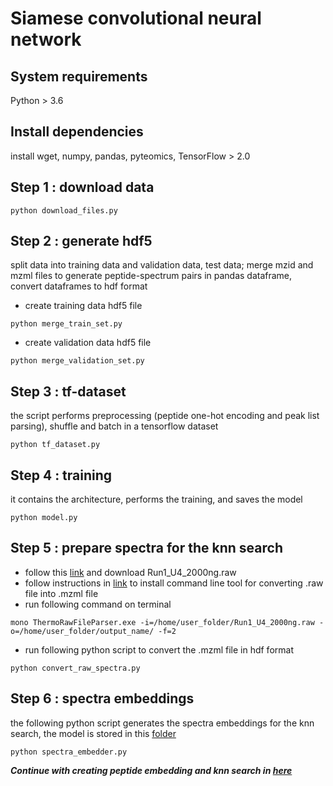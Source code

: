 # Siamese convolutional neural network

## System requirements
Python > 3.6

## Install dependencies
install wget, numpy, pandas, pyteomics, TensorFlow > 2.0

## Step 1 : download data

```
python download_files.py
```

## Step 2 : generate hdf5
split data into training data and validation data, test data; merge mzid and mzml files to generate peptide-spectrum pairs in pandas dataframe, convert dataframes to hdf format

* create training data hdf5 file
```
python merge_train_set.py
```
* create validation data hdf5 file
```
python merge_validation_set.py
```

## Step 3 : tf-dataset
the script performs preprocessing (peptide one-hot encoding and peak list parsing), shuffle and batch in a tensorflow dataset
```
python tf_dataset.py
```

## Step 4 : training 
it contains the architecture, performs the training, and saves the model
```
python model.py
```

## Step 5 : prepare spectra for the knn search
- follow this [link](https://www.ebi.ac.uk/pride/archive/projects/PXD006118) and download Run1_U4_2000ng.raw
- follow instructions in [link](https://github.com/compomics/ThermoRawFileParser) to install command line tool for converting .raw file into .mzml file
- run following command on terminal
```
mono ThermoRawFileParser.exe -i=/home/user_folder/Run1_U4_2000ng.raw -o=/home/user_folder/output_name/ -f=2
```
- run following python script to convert the .mzml file in hdf format
```
python convert_raw_spectra.py
```

## Step 6 : spectra embeddings
the following python script generates the spectra embeddings for the knn search, the model is stored in this [folder](https://github.com/jiahao95/proteomics/tree/master/Deep%20learning/_model_relu_32)
```
python spectra_embedder.py
```

***Continue with creating peptide embedding and knn search in [here](https://github.com/jiahao95/proteomics/tree/master/KNN)***
